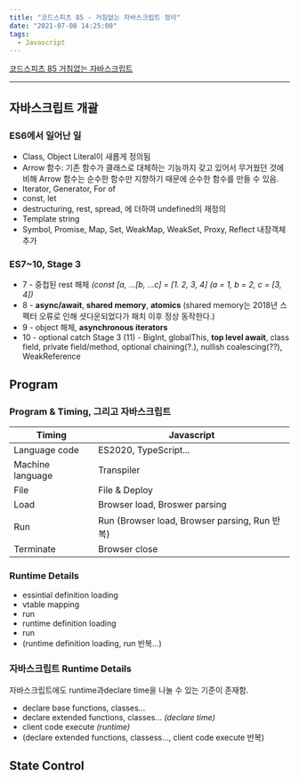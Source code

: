 ```yaml
---
title: "코드스피츠 85 - 거침없는 자바스크립트 정리"
date: "2021-07-08 14:25:00"
tags:
  - Javascript
---
```


[코드스피츠 85 거침없는 자바스크립트](https://www.youtube.com/playlist?list=PLBNdLLaRx_rImvbuZnfO-Ecv9OpuCNoCl)

---

## 자바스크립트 개괄

### ES6에서 일어난 일

- Class, Object Literal이 새롭게 정의됨
- Arrow 함수: 기존 함수가 클래스로 대체하는 기능까지 갖고 있어서 무거웠던 것에 비해 Arrow 함수는 순수한 함수만 지향하기 때문에 순수한 함수를 만들 수 있음.
- Iterator, Generator, For of
- const, let
- destructuring, rest, spread, 에 더하여 undefined의 재정의
- Template string
- Symbol, Promise, Map, Set, WeakMap, WeakSet, Proxy, Reflect 내장객체 추가

### ES7~10, Stage 3

- 7 - 중첩된 rest 해체 *(const [a, ...[b, ...c] = [1. 2, 3, 4] (a = 1, b = 2, c = [3, 4])*
- 8 - **async/await**, **shared memory**, **atomics** (shared memory는 2018년 스펙터 오류로 인해 셧다운되었다가 패치 이후 정상 동작한다.)
- 9 - object 해체, **asynchronous iterators**
- 10 - optional catch
Stage 3 (11) - BigInt, globalThis, **top level await**, class field, private field/method, optional chaining(?.), nullish coalescing(??), WeakReference

## Program

### Program & Timing, 그리고 자바스크립트

Timing|Javascript
---|---
Language code|ES2020, TypeScript...
Machine language|Transpiler
File|File & Deploy
Load|Browser load, Broswer parsing
Run|Run (Browser load, Browser parsing, Run 반복)
Terminate|Browser close

### Runtime Details

- essintial definition loading
- vtable mapping
- run
- runtime definition loading
- run
- (runtime definition loading, run 반복...)

### 자바스크립트 Runtime Details

자바스크립트에도 runtime과declare time을 나눌 수 있는 기준이 존재함.

- declare base functions, classes...
- declare extended functions, classes... *(declare time)*
- client code execute *(runtime)*
- (declare extended functions, classess..., client code execute 반복)

## State Control
